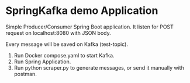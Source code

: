 # SpringKafka demo Application
Simple Producer/Consumer Spring Boot application.
It listen for POST request on localhost:8080 with JSON body.

Every message will be saved on Kafka (test-topic).

1. Run Docker compose.yaml to start Kafka.
2. Run Spring Application.
3. Run python scraper.py to generate messages, or send it manually with postman.
